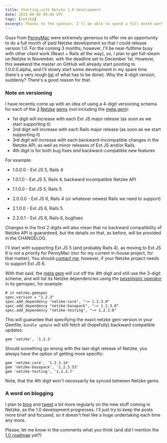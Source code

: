 ```yaml
---
title: Starting with Netzke 1.0 development
date: 2015-08-08 09:44 UTC
tags: [netzke]
excerpt: Thanks to the sponsor, I'll be able to spend a full month working on 1.0 release.
---
```


Guys from [PennyMac](http://www.pennymacusa.com) were extremely generous to offer me an opportunity to do a full month of paid Netzke development so that I could release version 1.0. For the coming 3 months, however, I'll be near-fulltime busy with other client work (React + Rails all the way), so, I plan to get full-steam on Netzke in November, with the deadline set to December 1st. However, this weekend the master on GitHub will already start pointing to 1.0.0.0.alpha, and I'll slowly start some development in my spare time (here's a very rough [list](https://gist.github.com/mxgrn/b5b4a6cb92c1b7d0c958) of what has to be done). Why the 4-digit version, suddenly? There's a good reason for that.

### Note on versioning

I have recently come up with an idea of using a 4-digit versioning schema for each of the [3](https://github.com/netzke/netzke-core) [Netzke](https://github.com/netzke/netzke-basepack) [gems](https://github.com/netzke/netzke-testing) (not including the [meta gem](https://github.com/netzke/netzke)):

* 1st digit will increase with each Ext JS major release (as soon as we start supporting it)
* 2nd digit will increase with each Rails major release (as soon as we start supporting it)
* 3rd digit will increase with each backward-incompatible changes in the Netzke API, as well as minor releases of Ext JS and/or Rails.
* 4th digit is for both bug fixes *and* backward-compatible new features

For example:

* 1.0.0.0 - Ext JS 5, Rails 4
* 1.0.1.0 - Ext JS 5, Rails 4, backward incompatible Netzke API
* 1.1.0.0 - Ext JS 5, Rails 5

* 2.0.0.0 - Ext JS 6, Rails 4 (or whatever newest Rails we need to support)
* 2.1.0.0 - Ext JS 6, Rails 5
* 2.2.0.1 - Ext JS 6, Rails 6, bugfixes

Changes in the first 2 digits will also mean that no backward compatibility of Netzke API is guaranteed, but the details on that, as before, will be provided in the CHANGELOG.

I'll start with supporting Ext JS 5 (and probably Rails 4), as moving to Ext JS 6 is not a priority for PennyMac (nor for my current in-house project, for that matter). You should [contact me](https://twitter.com/mxgrn), however, if your Netzke project needs to support Ext JS 6.

With that said, the [meta gem](https://github.com/netzke/netzke) will cut off the 4th digit and still use the 3-digit scheme, and will list its Netzke dependencies using the [pessimistic operator](https://robots.thoughtbot.com/rubys-pessimistic-operator) in its gemspec, for example:

    # in netzke.gemspec
    spec.version = "1.2.3"
    spec.add_dependency "netzke-core", "~> 1.2.3.0"
    spec.add_dependency "netzke-basepack", "~> 1.2.3.0"
    spec.add_dependency "netzke-testing", "~> 1.2.3.0"

This will guarantee that specifying the exact netzke gem version in your Gemfile, `bundle update` will still fetch all (hopefully) backward compatible updates:

    gem 'netzke', '1.2.3'

Should something go wrong with the last-digit release of Netzke, you always have the option of getting more specific:

    gem 'netzke-core', '1.2.3.14'
    gem 'netzke-basepack', '1.2.3.53'
    gem 'netzke-testing', '1.2.3.7'

Note, that the 4th digit won't necessarily be synced between Netzke gems.

### A word on blogging

I plan to [blog](http://writelesscode.com/) and [tweet](https://twitter.com/netzke) a bit more regularly on the new stuff coming in Netzke, as the 1.0 development progresses. I'll just try to keep the posts more brief and focused, so it doesn't feel like a huge undertaking each time any more.

Please, let me know in the comments what you think (and did I mention the [1.0 roadmap](https://gist.github.com/mxgrn/b5b4a6cb92c1b7d0c958) yet?)
